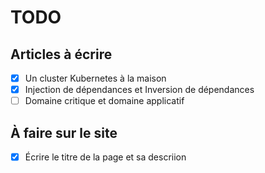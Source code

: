 # TODO

## Articles à écrire
 - [x] Un cluster Kubernetes à la maison
 - [x] Injection de dépendances et Inversion de dépendances
 - [ ] Domaine critique et domaine applicatif

## À faire sur le site
 - [x] Écrire le titre de la page et sa descriion
